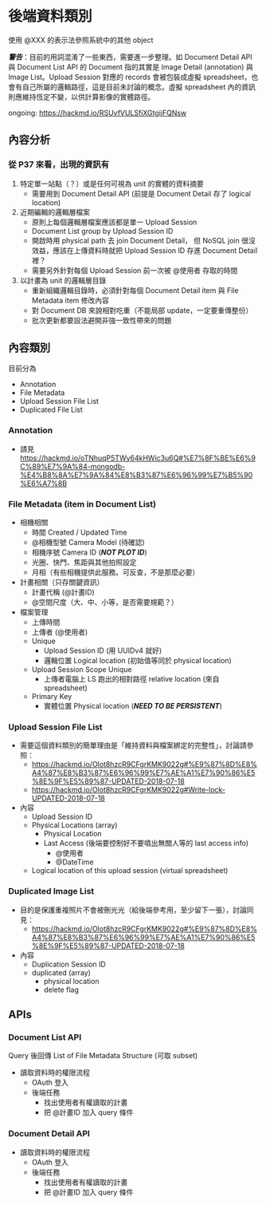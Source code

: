 # 後端資料類別
使用 @XXX 的表示法參照系統中的其他 object

***警告***：目前的用詞混淆了一些東西，需要進一步整理。如 Document Detail API 與 Document List API 的 Document 指的其實是 Image Detail (annotation) 與 Image List。Upload Session 對應的 records 會被包裝成虛擬 spreadsheet，也會有自己所屬的邏輯路徑，這是目前未討論的概念。虛擬 spreadsheet 內的資訊則應維持恆定不變，以供計算影像的實體路徑。

ongoing: https://hackmd.io/RSUvfVULSfiXGtgiiFQNsw

## 內容分析
### 從 P37 來看，出現的資訊有
1. 特定單一站點（？）或是任何可視為 unit 的實體的資料摘要
    - 需要用到 Document Detail API (前提是 Document Detail 存了 logical location)
2. 近期編輯的邏輯層檔案
    - 原則上每個邏輯層檔案應該都是單一 Upload Session
    - Document List group by Upload Session ID
    - 開啟時用 physical path 去 join Document Detail，
      但 NoSQL join 很沒效益，應該在上傳資料時就把 Upload Session ID 存進 Document Detail 裡？
    - 需要另外針對每個 Upload Session 前一次被 @使用者 存取的時間
3. 以計畫為 unit 的邏輯層目錄
    - 重新組織邏輯目錄時，必須針對每個 Document Detail item 與 File Metadata item 修改內容
    - 對 Document DB 來說相對吃重（不能局部 update，一定要重傳整份）
    - 批次更新都要設法避開非強一致性帶來的問題

## 內容類別
目前分為
- Annotation
- File Metadata
- Upload Session File List
- Duplicated File List

### Annotation
- 請見 https://hackmd.io/oTNhuqP5TWy64kHWic3u6Q#%E7%8F%BE%E6%9C%89%E7%9A%84-mongodb-%E4%B8%8A%E7%9A%84%E8%B3%87%E6%96%99%E7%B5%90%E6%A7%8B
### File Metadata (item in Document List)
- 相機相關
    - 時間 Created / Updated Time
    - @相機型號 Camera Model (待確認)
    - 相機序號 Camera ID (***NOT PLOT ID***)
    - 光圈、快門、焦距與其他拍照設定
    - 月相（有些相機提供此服務。可反查，不是那麼必要）
- 計畫相關（只存關鍵資訊）
    - 計畫代稱 (@計畫ID)
    - @空間尺度（大、中、小等，是否需要規範？）
- 檔案管理
    - 上傳時間
    - 上傳者 (@使用者)
    - Unique
        - Upload Session ID (用 UUIDv4 就好)
        - 邏輯位置 Logical location (初始值等同於 physical location)
    - Upload Session Scope Unique
        - 上傳者電腦上 LS 跑出的相對路徑 relative location (來自 spreadsheet)
    - Primary Key
        - 實體位置 Physical location (***NEED TO BE PERSISTENT***)

### Upload Session File List
- 需要這個資料類別的簡單理由是「維持資料與檔案綁定的完整性」，討論請參照：
    - https://hackmd.io/Olot8hzcR9CFgrKMK9022g#%E9%87%8D%E8%A4%87%E8%B3%87%E6%96%99%E7%AE%A1%E7%90%86%E5%8E%9F%E5%89%87-UPDATED-2018-07-18
    - https://hackmd.io/Olot8hzcR9CFgrKMK9022g#Write-lock-UPDATED-2018-07-18
- 內容
    - Upload Session ID
    - Physical Locations (array)
        - Physical Location
        - Last Access (後端要控制好不要噴出無關人等的 last access info)
            - @使用者
            - @DateTime
    - Logical location of this upload session (virtual spreadsheet)

### Duplicated Image List
- 目的是保護重複照片不會被刪光光（給後端參考用，至少留下一張），討論同見：
    - https://hackmd.io/Olot8hzcR9CFgrKMK9022g#%E9%87%8D%E8%A4%87%E8%B3%87%E6%96%99%E7%AE%A1%E7%90%86%E5%8E%9F%E5%89%87-UPDATED-2018-07-18
- 內容
    - Duplication Session ID
    - duplicated (array)
        - physical location
        - delete flag

## APIs
### Document List API
Query 後回傳 List of File Metadata Structure (可取 subset)
- 讀取資料時的權限流程
    - OAuth 登入
    - 後端任務
        - 找出使用者有權讀取的計畫
        - 把 @計畫ID 加入 query 條件

### Document Detail API
- 讀取資料時的權限流程
    - OAuth 登入
    - 後端任務
        - 找出使用者有權讀取的計畫
        - 把 @計畫ID 加入 query 條件
